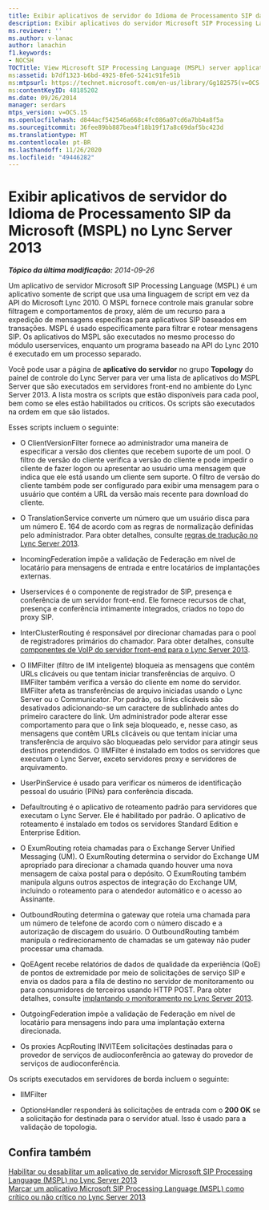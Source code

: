 ```yaml
---
title: Exibir aplicativos de servidor do Idioma de Processamento SIP da Microsoft
description: Exibir aplicativos do servidor Microsoft SIP Processing Language (MSPL).
ms.reviewer: ''
ms.author: v-lanac
author: lanachin
f1.keywords:
- NOCSH
TOCTitle: View Microsoft SIP Processing Language (MSPL) server applications
ms:assetid: b7df1323-b6bd-4925-8fe6-5241c91fe51b
ms:mtpsurl: https://technet.microsoft.com/en-us/library/Gg182575(v=OCS.15)
ms:contentKeyID: 48185202
ms.date: 09/26/2014
manager: serdars
mtps_version: v=OCS.15
ms.openlocfilehash: d844acf542546a668c4fc086a07cd6a7bb4a8f5a
ms.sourcegitcommit: 36fee89bb887bea4f18b19f17a8c69daf5bc423d
ms.translationtype: MT
ms.contentlocale: pt-BR
ms.lasthandoff: 11/26/2020
ms.locfileid: "49446282"
---
```

# <a name="view-microsoft-sip-processing-language-mspl-server-applications-in-lync-server-2013"></a>Exibir aplicativos de servidor do Idioma de Processamento SIP da Microsoft (MSPL) no Lync Server 2013

<div data-xmlns="http://www.w3.org/1999/xhtml">

<div class="topic" data-xmlns="http://www.w3.org/1999/xhtml" data-msxsl="urn:schemas-microsoft-com:xslt" data-cs="https://msdn.microsoft.com/">

<div data-asp="https://msdn2.microsoft.com/asp">



</div>

<div id="mainSection">

<div id="mainBody">

<span> </span>

_**Tópico da última modificação:** 2014-09-26_

Um aplicativo de servidor Microsoft SIP Processing Language (MSPL) é um aplicativo somente de script que usa uma linguagem de script em vez da API do Microsoft Lync 2010. O MSPL fornece controle mais granular sobre filtragem e comportamentos de proxy, além de um recurso para a expedição de mensagens específicas para aplicativos SIP baseados em transações. MSPL é usado especificamente para filtrar e rotear mensagens SIP. Os aplicativos do MSPL são executados no mesmo processo do módulo userservices, enquanto um programa baseado na API do Lync 2010 é executado em um processo separado.

Você pode usar a página de **aplicativo do servidor** no grupo **Topology** do painel de controle do Lync Server para ver uma lista de aplicativos do MSPL Server que são executados em servidores front-end no ambiente do Lync Server 2013. A lista mostra os scripts que estão disponíveis para cada pool, bem como se eles estão habilitados ou críticos. Os scripts são executados na ordem em que são listados.

Esses scripts incluem o seguinte:

  - O ClientVersionFilter fornece ao administrador uma maneira de especificar a versão dos clientes que recebem suporte de um pool. O filtro de versão do cliente verifica a versão do cliente e pode impedir o cliente de fazer logon ou apresentar ao usuário uma mensagem que indica que ele está usando um cliente sem suporte. O filtro de versão do cliente também pode ser configurado para exibir uma mensagem para o usuário que contém a URL da versão mais recente para download do cliente.

  - O TranslationService converte um número que um usuário disca para um número E. 164 de acordo com as regras de normalização definidas pelo administrador. Para obter detalhes, consulte [regras de tradução no Lync Server 2013](lync-server-2013-translation-rules.md).

  - IncomingFederation impõe a validação de Federação em nível de locatário para mensagens de entrada e entre locatários de implantações externas.

  - Userservices é o componente de registrador de SIP, presença e conferência de um servidor front-end. Ele fornece recursos de chat, presença e conferência intimamente integrados, criados no topo do proxy SIP.

  - InterClusterRouting é responsável por direcionar chamadas para o pool de registradores primários do chamador. Para obter detalhes, consulte [componentes de VoIP do servidor front-end para o Lync Server 2013](lync-server-2013-front-end-server-voip-components.md).

  - O IIMFilter (filtro de IM inteligente) bloqueia as mensagens que contêm URLs clicáveis ou que tentam iniciar transferências de arquivo. O IIMFilter também verifica a versão do cliente em nome do servidor. IIMFilter afeta as transferências de arquivo iniciadas usando o Lync Server ou o Communicator. Por padrão, os links clicáveis são desativados adicionando-se um caractere de sublinhado antes do primeiro caractere do link. Um administrador pode alterar esse comportamento para que o link seja bloqueado, e, nesse caso, as mensagens que contêm URLs clicáveis ou que tentam iniciar uma transferência de arquivo são bloqueadas pelo servidor para atingir seus destinos pretendidos. O IIMFilter é instalado em todos os servidores que executam o Lync Server, exceto servidores proxy e servidores de arquivamento.

  - UserPinService é usado para verificar os números de identificação pessoal do usuário (PINs) para conferência discada.

  - Defaultrouting é o aplicativo de roteamento padrão para servidores que executam o Lync Server. Ele é habilitado por padrão. O aplicativo de roteamento é instalado em todos os servidores Standard Edition e Enterprise Edition.

  - O ExumRouting roteia chamadas para o Exchange Server Unified Messaging (UM). O ExumRouting determina o servidor do Exchange UM apropriado para direcionar a chamada quando houver uma nova mensagem de caixa postal para o depósito. O ExumRouting também manipula alguns outros aspectos de integração do Exchange UM, incluindo o roteamento para o atendedor automático e o acesso ao Assinante.

  - OutboundRouting determina o gateway que roteia uma chamada para um número de telefone de acordo com o número discado e a autorização de discagem do usuário. O OutboundRouting também manipula o redirecionamento de chamadas se um gateway não puder processar uma chamada.

  - QoEAgent recebe relatórios de dados de qualidade da experiência (QoE) de pontos de extremidade por meio de solicitações de serviço SIP e envia os dados para a fila de destino no servidor de monitoramento ou para consumidores de terceiros usando HTTP POST. Para obter detalhes, consulte [implantando o monitoramento no Lync Server 2013](lync-server-2013-deploying-monitoring.md).

  - OutgoingFederation impõe a validação de Federação em nível de locatário para mensagens indo para uma implantação externa direcionada.

  - Os proxies AcpRouting INVITEem solicitações destinadas para o provedor de serviços de audioconferência ao gateway do provedor de serviços de audioconferência.

Os scripts executados em servidores de borda incluem o seguinte:

  - IIMFilter

  - OptionsHandler responderá às solicitações de entrada com o **200 OK** se a solicitação for destinada para o servidor atual. Isso é usado para a validação de topologia.

<div>

## <a name="see-also"></a>Confira também


[Habilitar ou desabilitar um aplicativo de servidor Microsoft SIP Processing Language (MSPL) no Lync Server 2013](lync-server-2013-enable-or-disable-a-microsoft-sip-processing-language-mspl-server-application.md)  
[Marcar um aplicativo Microsoft SIP Processing Language (MSPL) como crítico ou não crítico no Lync Server 2013](lync-server-2013-mark-a-microsoft-sip-processing-language-mspl-application-as-critical-or-not-critical.md)  
  

</div>

</div>

<span> </span>

</div>

</div>

</div>

